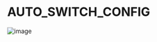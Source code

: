 # AUTO_SWITCH_CONFIG

![image](https://user-images.githubusercontent.com/106864876/214334395-b1598289-0346-44c5-9736-155b79cce4b9.png)
